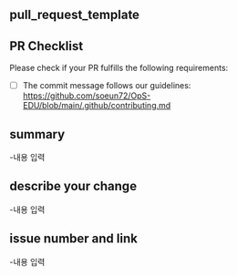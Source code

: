 pull_request_template
-----------------

## PR Checklist
Please check if your PR fulfills the following requirements:
- [ ] The commit message follows our guidelines: https://github.com/soeun72/OpS-EDU/blob/main/.github/contributing.md

## summary
-내용 입력
## describe your change
-내용 입력
## issue number and link
-내용 입력
